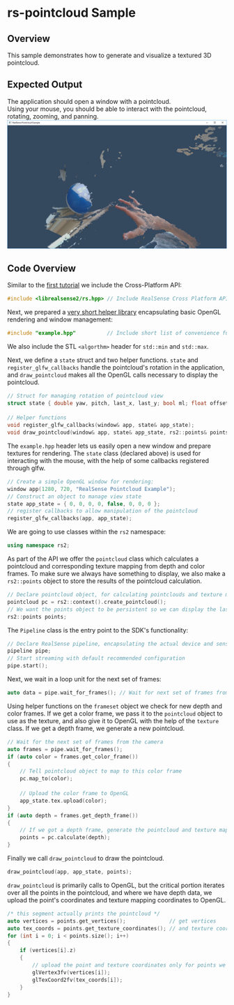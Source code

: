 # rs-pointcloud Sample

## Overview

This sample demonstrates how to generate and visualize a textured 3D pointcloud.

## Expected Output
The application should open a window with a pointcloud.  
Using your mouse, you should be able to interact with the pointcloud, rotating, zooming, and panning.
![expected output](expected_output.png)

## Code Overview

Similar to the [first tutorial](../capture/) we include the Cross-Platform API:
```cpp
#include <librealsense2/rs.hpp> // Include RealSense Cross Platform API
```

Next, we prepared a [very short helper library](../example.hpp) encapsulating basic OpenGL rendering and window management:
```cpp
#include "example.hpp"          // Include short list of convenience functions for rendering
```

We also include the STL `<algorthm>` header for `std::min` and `std::max`.

Next, we define a `state` struct and two helper functions. `state` and `register_glfw_callbacks` handle the pointcloud's rotation in the application, and `draw_pointcloud` makes all the OpenGL calls necessary to display the pointcloud.
```cpp
// Struct for managing rotation of pointcloud view
struct state { double yaw, pitch, last_x, last_y; bool ml; float offset_x, offset_y; texture tex; };

// Helper functions
void register_glfw_callbacks(window& app, state& app_state);
void draw_pointcloud(window& app, state& app_state, rs2::points& points);
```

The `example.hpp` header lets us easily open a new window and prepare textures for rendering. The `state` class (declared above) is used for interacting with the mouse, with the help of some callbacks registered through glfw.
```cpp
// Create a simple OpenGL window for rendering:
window app(1280, 720, "RealSense Pointcloud Example");
// Construct an object to manage view state
state app_state = { 0, 0, 0, 0, false, 0, 0, 0 };
// register callbacks to allow manipulation of the pointcloud
register_glfw_callbacks(app, app_state);
```

We are going to use classes within the `rs2` namespace:
```cpp
using namespace rs2;
```

As part of the API we offer the `pointcloud` class which calculates a pointcloud and corresponding texture mapping from depth and color frames. To make sure we always have something to display, we also make a `rs2::points` object to store the results of the pointcloud calculation.
```cpp
// Declare pointcloud object, for calculating pointclouds and texture mappings
pointcloud pc = rs2::context().create_pointcloud();
// We want the points object to be persistent so we can display the last cloud when a frame drops
rs2::points points;
```

The `Pipeline` class is the entry point to the SDK's functionality:
```cpp
// Declare RealSense pipeline, encapsulating the actual device and sensors
pipeline pipe;
// Start streaming with default recommended configuration
pipe.start();
```

Next, we wait in a loop unit for the next set of frames:
```cpp
auto data = pipe.wait_for_frames(); // Wait for next set of frames from the camera
```

Using helper functions on the `frameset` object we check for new depth and color frames. If we get a color frame, we pass it to the `pointcloud` object to use as the texture, and also give it to OpenGL with the help of the `texture` class. If we get a depth frame, we generate a new pointcloud.
```cpp
// Wait for the next set of frames from the camera
auto frames = pipe.wait_for_frames();
if (auto color = frames.get_color_frame())
{
    // Tell pointcloud object to map to this color frame
    pc.map_to(color);

    // Upload the color frame to OpenGL
    app_state.tex.upload(color);
}
if (auto depth = frames.get_depth_frame())
{
    // If we got a depth frame, generate the pointcloud and texture mappings
    points = pc.calculate(depth);
}
```

Finally we call `draw_pointcloud` to draw the pointcloud.
```cpp
draw_pointcloud(app, app_state, points);
```

`draw_pointcloud` is primarily calls to OpenGL, but the critical portion iterates over all the points in the pointcloud, and where we have depth data, we upload the point's coordinates and texture mapping coordinates to OpenGL.
```cpp
/* this segment actually prints the pointcloud */
auto vertices = points.get_vertices();              // get vertices
auto tex_coords = points.get_texture_coordinates(); // and texture coordinates
for (int i = 0; i < points.size(); i++)
{
    if (vertices[i].z)
    {
        // upload the point and texture coordinates only for points we have depth data for
        glVertex3fv(vertices[i]);
        glTexCoord2fv(tex_coords[i]);
    }
}
```
